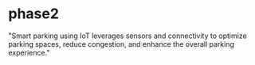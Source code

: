 # phase2
"Smart parking using IoT leverages sensors and connectivity to optimize parking spaces, reduce congestion, and enhance the overall parking experience."
